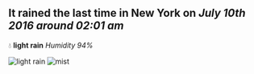 ## It rained the last time in New York on *July 10th 2016 around 02:01 am*
💧  **light rain** *Humidity 94%*

![light rain](http://openweathermap.org/img/w/10n.png) ![mist](http://openweathermap.org/img/w/50n.png)
